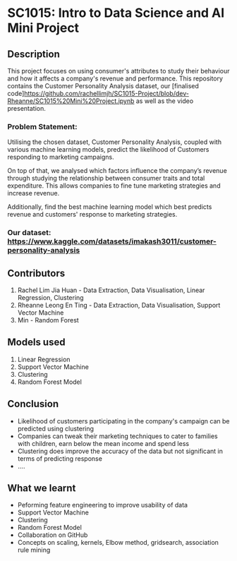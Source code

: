# SC1015: Intro to Data Science and AI Mini Project

## Description
This project focuses on using consumer's attributes to study their behaviour and how it affects a company's revenue and performance. This repository contains the Customer Personality Analysis dataset, our [finalised code]https://github.com/rachellimjh/SC1015-Project/blob/dev-Rheanne/SC1015%20Mini%20Project.ipynb as well as the video presentation.

### Problem Statement: 
Utilising the chosen dataset, Customer Personality Analysis, coupled with various machine learning models, predict the likelihood of Customers responding to marketing campaigns.

On top of that, we analysed which factors influence the company’s revenue through studying the relationship between consumer traits and total expenditure. This allows companies to fine tune marketing strategies and increase revenue. 

Additionally, find the best machine learning model which best predicts revenue and customers' response to marketing strategies. 

### Our dataset: https://www.kaggle.com/datasets/imakash3011/customer-personality-analysis 

## Contributors 
 1. Rachel Lim Jia Huan - Data Extraction, Data Visualisation, Linear Regression, Clustering
 2. Rheanne Leong En Ting - Data Extraction, Data Visualisation, Support Vector Machine
 3. Min - Random Forest
 
## Models used
1. Linear Regression
2. Support Vector Machine
3. Clustering
4. Random Forest Model

## Conclusion 
* Likelihood of customers participating in the company's campaign can be predicted using clustering
* Companies can tweak their marketing techniques to cater to families with children, earn below the mean income and spend less
* Clustering does improve the accuracy of the data but not significant in terms of predicting response 
* ....


## What we learnt
* Peforming feature engineering to improve usability of data
* Support Vector Machine
* Clustering
* Random Forest Model
* Collaboration on GitHub
* Concepts on scaling, kernels, Elbow method, gridsearch, association rule mining

 
